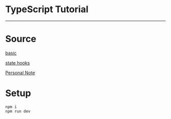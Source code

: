 # TypeScript Tutorial

---

# Source
[basic](https://www.youtube.com/watch?v=xTVQZ46wc28)

[state hooks](https://www.youtube.com/watch?v=2NEV_M7NN6k)

[Personal Note](https://github.com/Benjamin0203/Obsidian-Sync-Notes/blob/main/00_Important%20Notes/Typescript.md)

# Setup

```
npm i
npm run dev
```




